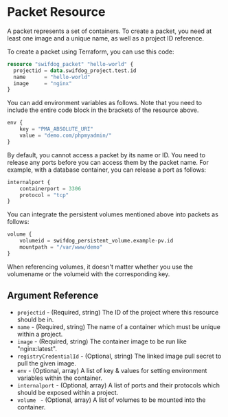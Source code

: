 # Packet Resource

A packet represents a set of containers. To create a packet, you need at least one image and a unique name, as well as a project ID reference.

To create a packet using Terraform, you can use this code:

```terraform
resource "swifdog_packet" "hello-world" {
  projectid = data.swifdog_project.test.id
  name      = "hello-world"
  image     = "nginx"
}
```

You can add environment variables as follows. Note that you need to include the entire code block in the brackets of the resource above.

```terraform
env {
    key = "PMA_ABSOLUTE_URI"
    value = "demo.com/phpmyadmin/"
}
```

By default, you cannot access a packet by its name or ID. You need to release any ports before you can access them by the packet name. For example, with a database container, you can release a port as follows:

```terraform
internalport {
    containerport = 3306
    protocol = "tcp"
}
```

You can integrate the persistent volumes mentioned above into packets as follows:

```terraform
volume {
    volumeid = swifdog_persistent_volume.example-pv.id
    mountpath = "/var/www/demo"
}
```

When referencing volumes, it doesn't matter whether you use the volumename or the volumeid with the corresponding key.

## Argument Reference

- `projectid` - (Required, string) The ID of the project where this resource should be in.
- `name` - (Required, string) The name of a container which must be unique within a project.
- `image` - (Required, string) The container image to be run like "nginx:latest".
- `registryCredentialId` - (Optional, string) The linked image pull secret to pull the given image.
- `env` - (Optional, array) A list of key & values for setting environment variables within the container.
- `internalport` - (Optional, array) A list of ports and their protocols which should be exposed within a project.
- `volume ` - (Optional, array) A list of volumes to be mounted into the container.
